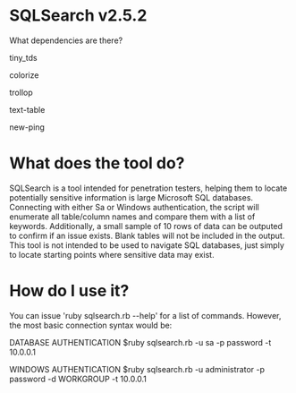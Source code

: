 # SQLSearch v2.5.2

What dependencies are there?

tiny_tds

colorize

trollop

text-table

new-ping



# What does the tool do?

SQLSearch is a tool intended for penetration testers, helping them to locate potentially sensitive information is large Microsoft SQL databases. Connecting with either Sa or Windows authentication, the script will enumerate all table/column names and compare them with a list of keywords. Additionally, a small sample of 10 rows of data can be outputed to confirm if an issue exists. Blank tables will not be included in the output. This tool is not intended to be used to navigate SQL databases, just simply to locate starting points where sensitive data may exist.

# How do I use it?

You can issue 'ruby sqlsearch.rb --help' for a list of commands. However, the most basic connection syntax would be:

DATABASE AUTHENTICATION
$ruby sqlsearch.rb -u sa -p password -t 10.0.0.1

WINDOWS AUTHENTICATION
$ruby sqlsearch.rb -u administrator -p password -d WORKGROUP -t 10.0.0.1
